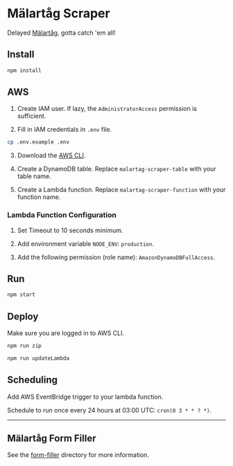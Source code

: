 # Mälartåg Scraper

Delayed [Mälartåg](https://www.trafikverket.se/trafikinformation/tag?Station=Nykvarn&ArrDep=departure), gotta catch 'em all!

## Install

```sh
npm install
```

## AWS

1. Create IAM user. If lazy, the `AdministratorAccess` permission is sufficient.

2. Fill in IAM credentials in `.env` file.

```sh
cp .env.example .env
```

3. Download the [AWS CLI](https://aws.amazon.com/cli/).

4. Create a DynamoDB table. Replace `malartag-scraper-table` with your table name.

5. Create a Lambda function. Replace `malartag-scraper-function` with your function name.

### Lambda Function Configuration

1. Set Timeout to 10 seconds minimum.

1. Add environment variable `NODE_ENV`: `production`.

1. Add the following permission (role name): `AmazonDynamoDBFullAccess`.

## Run

```sh
npm start
```

## Deploy

Make sure you are logged in to AWS CLI.

```sh
npm run zip
```

```sh
npm run updateLambda
```

## Scheduling

Add AWS EventBridge trigger to your lambda function.

Schedule to run once every 24 hours at 03:00 UTC: `cron(0 3 * * ? *)`.

---

## Mälartåg Form Filler

See the [form-filler](./form-filler/README.md) directory for more information.
